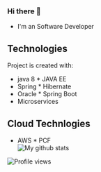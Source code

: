 ### Hi there 👋

- I'm an Software Developer
	
## Technologies
Project is created with:
* java 8 * JAVA EE
* Spring * Hibernate
* Oracle  * Spring Boot
* Microservices

## Cloud Technlogies

* AWS  * PCF	
![My github stats](https://github-readme-stats.vercel.app/api?username=Naresh617&show_icons=true)

![Profile views](https://komarev.com/ghpvc/?username=Naresh617)
